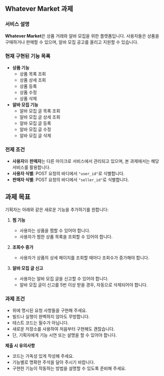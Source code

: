## Whatever Market 과제

### 서비스 설명
**Whatever Market**은 상품 거래와 알바 모집을 위한 플랫폼입니다. 사용자들은 상품을 구매하거나 판매할 수 있으며, 알바 모집 공고를 올리고 지원할 수 있습니다.

### 현재 구현된 기능 목록
- **상품 기능**
    - 상품 목록 조회
    - 상품 상세 조회
    - 상품 등록
    - 상품 수정
    - 상품 삭제
- **알바 모집 기능**
    - 알바 모집 글 목록 조회
    - 알바 모집 글 상세 조회
    - 알바 모집 글 등록
    - 알바 모집 글 수정
    - 알바 모집 글 삭제

### 전제 조건
- **사용자**와 **판매자**는 다른 마이크로 서비스에서 관리되고 있으며, 본 과제에서는 해당 서비스를 활용합니다.
- **사용자 식별**: POST 요청의 바디에서 `"user_id"`로 식별합니다.
- **판매자 식별**: POST 요청의 바디에서 `"seller_id"`로 식별합니다.

## 과제 목표
기획자는 아래와 같은 새로운 기능을 추가하기를 원합니다:

1. **찜 기능**
    - 사용자는 상품을 찜할 수 있어야 합니다.
    - 사용자가 찜한 상품 목록을 조회할 수 있어야 합니다.

2. **조회수 증가**
    - 사용자가 상품의 상세 페이지를 조회할 때마다 조회수가 증가해야 합니다.

3. **알바 모집 글 신고**
    - 사용자는 알바 모집 글을 신고할 수 있어야 합니다.
    - 알바 모집 글이 신고를 5번 이상 받을 경우, 자동으로 삭제되어야 합니다.

### 과제 조건
- 위에 명시된 요청 사항들을 구현해 주세요.
- 빌드나 실행이 완벽하지 않아도 무방합니다.
- 테스트 코드는 필수가 아닙니다.
- 새로운 저장소를 사용하여 처음부터 구현해도 괜찮습니다.
- 단, 기획자에게 기능 시연 또는 설명을 할 수 있어야 합니다.

**제출 시 유의사항**
- 코드는 가독성 있게 작성해 주세요.
- 기능별로 명확한 주석을 달아 주시기 바랍니다.
- 구현한 기능이 작동하는 방법을 설명할 수 있도록 준비해 주세요.